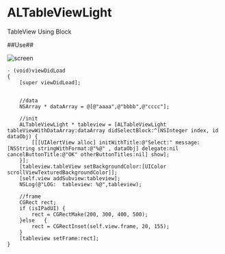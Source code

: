 ALTableViewLight
================

TableView Using Block



##Use##

![screen](http://dl.dropbox.com/u/788402/dl/ALTableViewLight-ScreenShot.png)

```
- (void)viewDidLoad
{
    [super viewDidLoad];
	
	
	//data
	NSArray * dataArray = @[@"aaaa",@"bbbb",@"cccc"];
	
	//init
	ALTableViewLight * tableview = [ALTableViewLight tableViewWithDataArray:dataArray didSelectBlock:^(NSInteger index, id dataObj) {
		[[[UIAlertView alloc] initWithTitle:@"Select:" message:[NSString stringWithFormat:@"%@" , dataObj] delegate:nil cancelButtonTitle:@"OK" otherButtonTitles:nil] show];
	}];
	[tableview.tableView setBackgroundColor:[UIColor scrollViewTexturedBackgroundColor]];
	[self.view addSubview:tableview];
	NSLog(@"LOG:  tableview: %@",tableview);
	
	//frame
	CGRect rect;
	if (isIPadUI) {
		rect = CGRectMake(200, 300, 400, 500);
	}else	{
		rect = CGRectInset(self.view.frame, 20, 155);
	}
	[tableview setFrame:rect];
}
```
